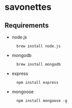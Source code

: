 savonettes
==========

Requirements
------------

* node.js

        brew install node.js

* mongodb

        brew install mongodb

* express

        npm install express

* mongoose

        npm install mongoose -g
